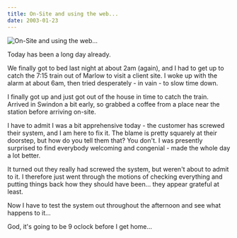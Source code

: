 ```yaml
---
title: On-Site and using the web...
date: 2003-01-23
---
```


![On-Site and using the web...](https://source.unsplash.com/vP3pnOoCiYE/1600x900)

Today has been a long day already.

We finally got to bed last night at about 2am (again), and I had to get up to catch the 7:15 train out of Marlow to visit a client site. I woke up with the alarm at about 6am, then tried desperately - in vain - to slow time down.

I finally got up and just got out of the house in time to catch the train. Arrived in Swindon a bit early, so grabbed a coffee from a place near the station before arriving on-site.

I have to admit I was a bit apprehensive today - the customer has screwed their system, and I am here to fix it. The blame is pretty squarely at their doorstep, but how do you tell them that? You don't. I was presently surprised to find everybody welcoming and congenial - made the whole day a lot better.

It turned out they really had screwed the system, but weren't about to admit to it. I therefore just went through the motions of checking everything and putting things back how they should have been... they appear grateful at least.

Now I have to test the system out throughout the afternoon and see what happens to it...

God, it's going to be 9 oclock before I get home...